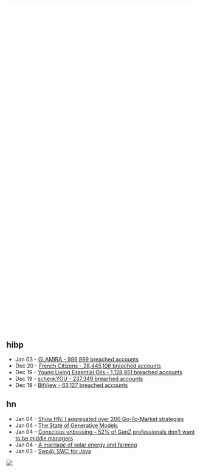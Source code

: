 ![Metrics](https://raw.githubusercontent.com/phixion/phixion/master/metrics.svg)

## hibp

<!--
for https://github.com/phixion/phixion/blob/main/.github/workflows/feeds.yml
-->
<!--START_SECTION:haveibeenpwnd-->
- Jan 03 - [GLAMIRA - 999,999 breached accounts](https://haveibeenpwned.com/PwnedWebsites#GLAMIRA)
- Dec 20 - [French Citizens - 28,445,106 breached accounts](https://haveibeenpwned.com/PwnedWebsites#FrenchCitizens)
- Dec 19 - [Young Living Essential Oils - 1,128,951 breached accounts](https://haveibeenpwned.com/PwnedWebsites#YoungLivingEssentialOils)
- Dec 19 - [schenkYOU - 237,349 breached accounts](https://haveibeenpwned.com/PwnedWebsites#schenkYOU)
- Dec 19 - [BitView - 63,127 breached accounts](https://haveibeenpwned.com/PwnedWebsites#BitView)
<!--END_SECTION:haveibeenpwnd-->

## hn

<!--
for https://github.com/phixion/phixion/blob/main/.github/workflows/feeds.yml
-->
<!--START_SECTION:hn-->
- Jan 04 - [Show HN: I aggregated over 200 Go-To-Market strategies](https://fellowry.com/)
- Jan 04 - [The State of Generative Models](https://nrehiew.github.io/blog/2024/)
- Jan 04 - [Conscious unbossing – 52% of GenZ professionals don't want to be middle managers](https://www.robertwalters.co.uk/insights/news/blog/conscious-unbossing.html)
- Jan 04 - [A marriage of solar energy and farming](https://www.ksjd.org/2024-12-31/in-colorado-a-marriage-of-solar-energy-and-farming-provides-a-model-for-a-more-sustainable-future)
- Jan 03 - [Swc4j: SWC for Java](https://github.com/caoccao/swc4j)
<!--END_SECTION:hn-->

<!--
for https://yhype.me
-->
![](https://hit.yhype.me/github/profile?user_id=13013670)
